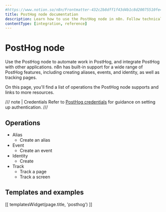 ```yaml
---
#https://www.notion.so/n8n/Frontmatter-432c2b8dff1f43d4b1c8d20075510fe4
title: PostHog node documentation
description: Learn how to use the PostHog node in n8n. Follow technical documentation to integrate PostHog node into your workflows.
contentType: [integration, reference]
---
```


# PostHog node

Use the PostHog node to automate work in PostHog, and integrate PostHog with other applications. n8n has built-in support for a wide range of PostHog features, including creating aliases, events, and identity, as well as tracking pages.

On this page, you'll find a list of operations the PostHog node supports and links to more resources.

/// note | Credentials
Refer to [PostHog credentials](/integrations/builtin/credentials/posthog/) for guidance on setting up authentication. 
///

## Operations

* Alias
    * Create an alias
* Event
    * Create an event
* Identity
    * Create
* Track
    * Track a page
    * Track a screen

## Templates and examples

<!-- see https://www.notion.so/n8n/Pull-in-templates-for-the-integrations-pages-37c716837b804d30a33b47475f6e3780 -->
[[ templatesWidget(page.title, 'posthog') ]]

